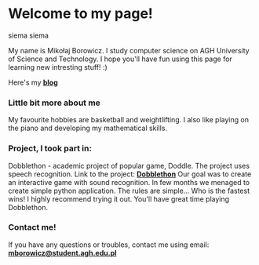 # Welcome to my page!
siema siema

My name is Mikołaj Borowicz. I study computer science on AGH University of Science and Technology. I hope you'll have fun using this page for learning new intresting stuff! :)

Here's my [**blog**](https://boro2001.github.io/blog)

### Little bit more about me

My favourite hobbies are basketball and weightlifting. I also like playing on the piano and developing my mathematical skills.

### Project, I took part in: 

Dobblethon - academic project of popular game, Doddle. The project uses speech recognition. 
Link to the project: [**Dobblethon**](https://github.com/AGH-Narzedzia-Informatyczne/dobblethon)
Our goal was to create an interactive game with sound recognition. In few months we menaged to create simple python application. The rules are simple... Who is the fastest wins! I highly recommend trying it out. You'll have great time playing Dobblethon.
### Contact me! 
If you have any questions or troubles, contact me using email: **mborowicz@student.agh.edu.pl**

